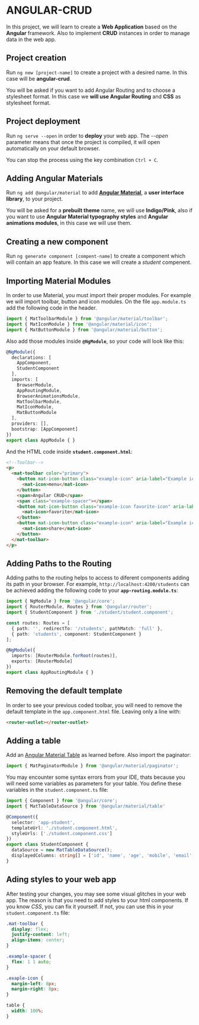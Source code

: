 # ANGULAR-CRUD

In this project, we will learn to create a **Web Application** based on the **Angular** framework. Also to implement **CRUD** instances in order to manage data in the web app. 

## Project creation

Run `ng new [project-name]` to create a project with a desired name. In this case will be **angular-crud**.

You will be asked if you want to add Angular Routing and to choose a stylesheet format. In this case we **will use Angular Routing** and **CSS** as stylesheet format.

## Project deployment

Run `ng serve --open` in order to **deploy** your web app. The *--open* parameter means that once the project is compiled, it will open automatically on your default browser.

You can stop the process using the key combination `Ctrl + C`.

## Adding Angular Materials

Run `ng add @angular/material` to add **[Angular Material](https://material.angular.io/components/categories)**, a **user interface library**, to your project.

You will be asked for a **prebuilt theme** name, we will use **Indigo/Pink**, also if you want to use **Angular Material typography styles** and **Angular animations modules**, in this case we will use them.

## Creating a new component

Run `ng generate component [compent-name]` to create a component which will contain an app feature. In this case we will create a *student* compenent.

## Importing Material Modules

In order to use Material, you must import their proper modules. For example we will import toolbar, button and icon modules. On the file `app.module.ts` add the following code in the header.

```typescript
import { MatToolbarModule } from '@angular/material/toolbar';
import { MatIconModule } from '@angular/material/icon';
import { MatButtonModule } from '@angular/material/button';
```

Also add those modules inside **`@NgModule`**, so your code will look like this:

```typescript
@NgModule({
  declarations: [
    AppComponent,
    StudentComponent
  ],
  imports: [
    BrowserModule,
    AppRoutingModule,
    BrowserAnimationsModule,
    MatToolbarModule,
    MatIconModule,
    MatButtonModule
  ],
  providers: [],
  bootstrap: [AppComponent]
})
export class AppModule { }
```

And the HTML code inside **`student.component.html`**:

```html
<!--Toolbar-->
<p>
  <mat-toolbar color="primary">
    <button mat-icon-button class="example-icon" aria-label="Example icon-button with menu icon">
      <mat-icon>menu</mat-icon>
    </button>
    <span>Angular CRUD</span>
    <span class="example-spacer"></span>
    <button mat-icon-button class="example-icon favorite-icon" aria-label="Example icon-button with heart icon">
      <mat-icon>favorite</mat-icon>
    </button>
    <button mat-icon-button class="example-icon" aria-label="Example icon-button with share icon">
      <mat-icon>share</mat-icon>
    </button>
  </mat-toolbar>
</p>
```

## Adding Paths to the Routing

Adding paths to the routing helps to access to diferent components adding its path in your browser. For example, `http://localhost:4200/students` can be achieved adding the following code to your **`app-routing.module.ts`**:

```typescript
import { NgModule } from '@angular/core';
import { RouterModule, Routes } from '@angular/router';
import { StudentComponent } from './student/student.component';

const routes: Routes = [
  { path: '', redirectTo: '/students', pathMatch: 'full' },
  { path: 'students', component: StudentComponent }
];

@NgModule({
  imports: [RouterModule.forRoot(routes)],
  exports: [RouterModule]
})
export class AppRoutingModule { }
```

## Removing the default template

In order to see your previous coded toolbar, you will need to remove the default template in the `app.component.html` file. Leaving only a line with:

```html
<router-outlet></router-outlet>
```

## Adding a table

Add an [Angular Material Table](https://material.angular.io/components/table/overview) as learned before. Also import the paginator:

```typescript
import { MatPaginatorModule } from '@angular/material/paginator';
```

You may encounter some syntax errors from your IDE, thats because you will need some variables as parameters for your table. You define these variables in the `student.component.ts` file:

```typescript
import { Component } from '@angular/core';
import { MatTableDataSource } from '@angular/material/table'

@Component({
  selector: 'app-student',
  templateUrl: './student.component.html',
  styleUrls: ['./student.component.css']
})
export class StudentComponent {
  dataSource = new MatTableDataSource();
  displayedColumns: string[] = ['id', 'name', 'age', 'mobile', 'email', 'address', 'actions']
}
```

## Ading styles to your web app

After testing your changes, you may see some visual glitches in your web app. The reason is that you need to add styles to your html components. If you know *CSS*, you can fix it yourself. If not, you can use this in your `student.component.ts` file:

```css
.mat-toolbar {
  display: flex;
  justify-content: left;
  align-items: center;
}

.example-spacer {
  flex: 1 1 auto;
}

.exaple-icon {
  margin-left: 8px;
  margin-right: 8px;
}

table {
  width: 100%;
}
```


